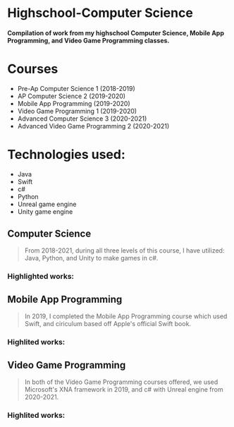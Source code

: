 # Highschool-Computer Science
#### Compilation of work from my highschool Computer Science, Mobile App Programming, and Video Game Programming classes.

# Courses 
* Pre-Ap Computer Science 1 (2018-2019)
* AP Computer Science 2 (2019-2020)
* Mobile App Programming (2019-2020)
* Video Game Programming 1 (2019-2020)
* Advanced Computer Science 3 (2020-2021)
* Advanced Video Game Programming 2 (2020-2021)

# Technologies used:
* Java
* Swift
* c#
* Python
* Unreal game engine
* Unity game engine



## Computer Science
> From 2018-2021, during all three levels of this course, I have utilized: Java, Python, and Unity to make games in c#.
### Highlighted works:




## Mobile App Programming
> In 2019, I completed the Mobile App Programming course which used Swift, and ciriculum based off Apple's official Swift book.
### Highlited works:





## Video Game Programming
> In both of the Video Game Programming courses offered, we used Microsoft's XNA framework in 2019, and c# with Unreal engine from 2020-2021.
### Highlited works:
